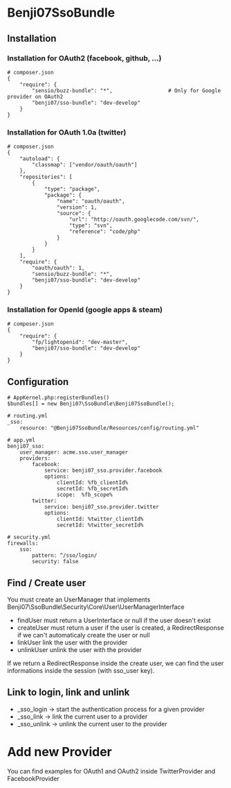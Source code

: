 # Benji07SsoBundle

## Installation

### Installation for OAuth2 (facebook, github, ...)

    # composer.json
    {
        "require": {
            "sensio/buzz-bundle": "*",                  # Only for Google provider on OAuth2
            "benji07/sso-bundle": "dev-develop"
        }
    }

### Installation for OAuth 1.0a (twitter)

    # composer.json
    {
        "autoload": {
            "classmap": ["vendor/oauth/oauth"]
        },
        "repositories": [
            {
                "type": "package",
                "package": {
                    "name": "oauth/oauth",
                    "version": 1,
                    "source": {
                        "url": "http://oauth.googlecode.com/svn/",
                        "type": "svn",
                        "reference": "code/php"
                    }
                }
            }
        ],
        "require": {
            "oauth/oauth": 1,
            "sensio/buzz-bundle": "*",
            "benji07/sso-bundle": "dev-develop"
        }
    }

### Installation for OpenId (google apps & steam)

    # composer.json
    {
        "require": {
            "fp/lightopenid": "dev-master",
            "benji07/sso-bundle": "dev-develop"
        }
    }


## Configuration

    # AppKernel.php:registerBundles()
    $bundles[] = new Benji07\SsoBundle\Benji07SsoBundle();

    # routing.yml
    _sso:
        resource: "@Benji07SsoBundle/Resources/config/routing.yml"

    # app.yml
    benji07_sso:
        user_manager: acme.sso.user_manager
        providers:
            facebook:
                service: benji07_sso.provider.facebook
                options:
                    clientId: %fb_clientId%
                    secretId: %fb_secretId%
                    scope:  %fb_scope%
            twitter:
                service: benji07_sso.provider.twitter
                options:
                    clientId: %twitter_clientId%
                    secretId: %twitter_secretId%

    # security.yml
    firewalls:
        sso:
            pattern: ^/sso/login/
            security: false

## Find / Create user

You must create an UserManager that implements Benji07\SsoBundle\Security\Core\User\UserManagerInterface

- findUser must return a UserInterface or null if the user doesn't exist
- createUser must return a user if the user is created, a RedirectResponse if we can't automaticaly create the user or null
- linkUser link the  user with the provider
- unlinkUser unlink the user with the provider

If we return a RedirectResponse inside the create user, we can find the user informations inside the session (with sso_user key).

## Link to login, link and unlink

- _sso_login -> start the authentication process for a given provider
- _sso_link -> link the current user to a provider
- _sso_unlink -> unlink the current user to the provider

# Add new Provider

You can find examples for OAuth1 and OAuth2 inside TwitterProvider and FacebookProvider
